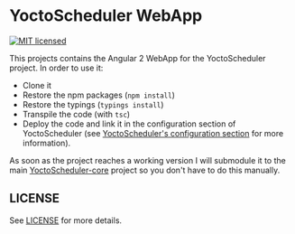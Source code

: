 # YoctoScheduler WebApp

[![MIT licensed](https://img.shields.io/badge/license-MIT-blue.svg)](https://raw.githubusercontent.com/hyperium/hyper/master/LICENSE)

This projects contains the Angular 2 WebApp for the YoctoScheduler project. In order to use it:

* Clone it
* Restore the npm packages (```npm install```)
* Restore the typings (```typings install```) 
* Transpile the code (with ```tsc```)
* Deploy the code and link it in the configuration section of YoctoScheduler (see [YoctoScheduler's configuration section](https://github.com/MindFlavor/YoctoScheduler-core/blob/master/docs/configuration.md) for more information).

As soon as the project reaches a working version I will submodule it to the main [YoctoScheduler-core](https://github.com/MindFlavor/YoctoScheduler-core) project so you don't have to do this manually.

## LICENSE
See [LICENSE](LICENSE) for more details.